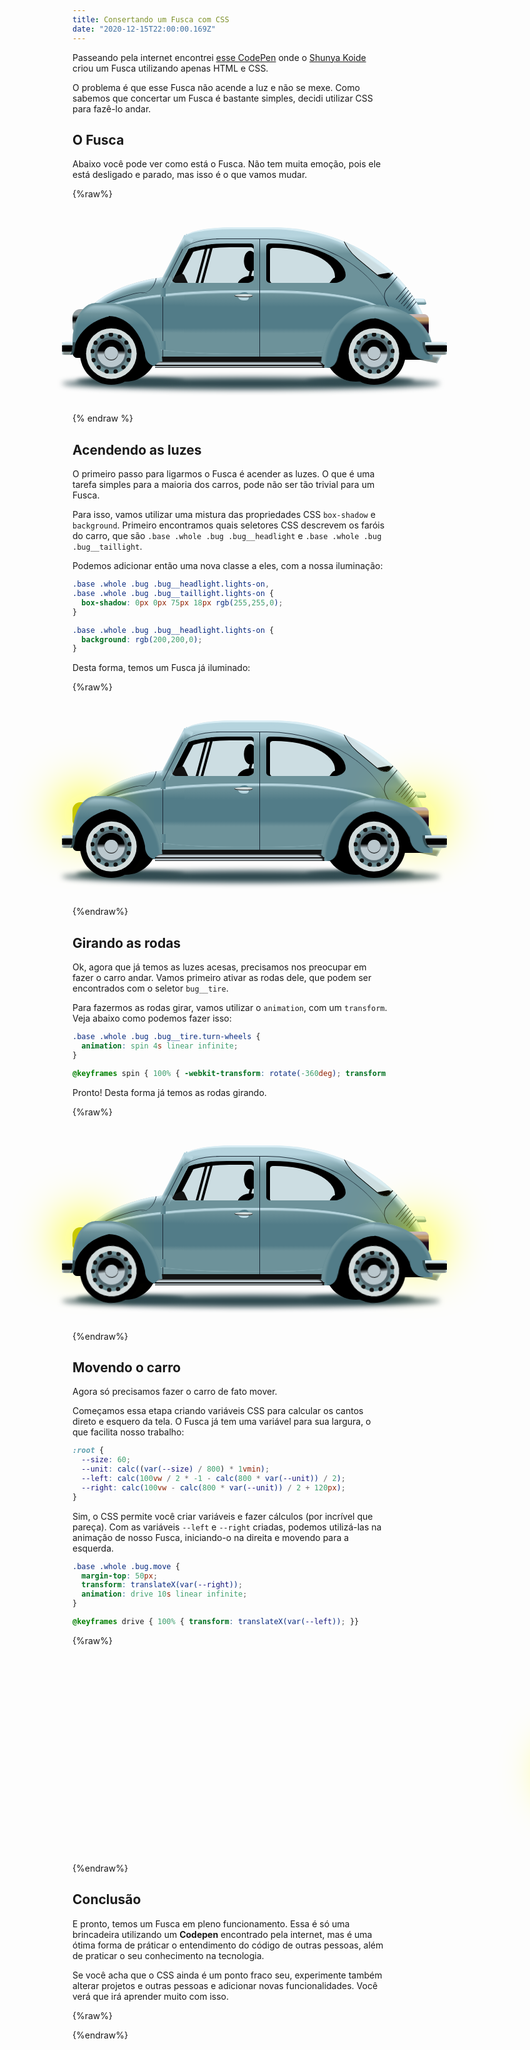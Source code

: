 ```yaml
---
title: Consertando um Fusca com CSS
date: "2020-12-15T22:00:00.169Z"
---
```


Passeando pela internet encontrei [esse CodePen](https://codepen.io/shunyadezain/pen/MWypjVW) onde o [Shunya Koide](https://codepen.io/shunyadezain) criou um Fusca utilizando apenas HTML e CSS.

O problema é que esse Fusca não acende a luz e não se mexe. Como sabemos que concertar um Fusca é bastante simples, decidi utilizar CSS para fazê-lo andar.

## O Fusca

Abaixo você pode ver como está o Fusca. Não tem muita emoção, pois ele está desligado e parado, mas isso é o que vamos mudar.

{%raw%}

<div class="base">
  <div class="whole">
    <div class="bug">
      <div class="bug__whole__shadow"></div>
      <div class="bug__tire__shadow__ground"></div>
      <div class="bug__tire__shadow__ground"></div>
      <div class="bug__tire__shadow"></div>
      <div class="bug__tire__shadow"></div>
      <div class="bug__ex"></div>
      <div class="bug__handle__back"></div>
      <div class="bug__body__w"></div>
      <div class="bug__body__f">
        <div class="bug__body__hood"></div>
        <div class="bug__body__hood2"></div>
      </div>
      <div class="bug__body__b__back">
        <div class="engineroom">
          <div class="engine__lines">
            <div class="engine__line"></div>
            <div class="engine__line"></div>
            <div class="engine__line"></div>
            <div class="engine__line"></div>
            <div class="engine__line"></div>
            <div class="engine__line"></div>
          </div>
        </div>
        <div class="window__back__w">
          <div class="window__back__w__inner"></div>
        </div>
      </div>
      <div class="bug__body__b__top">
        <div class="window__f">
          <div class="window__f__inner"></div>
          <div class="window__f__h__inner"></div>
          <div class="window__f__stick"></div>
          <div class="window__f__stick"></div>
          <div class="window__f__headrest"></div>
          <div class="window__f__headrest__stick"></div>
          <div class="window__f__headrest__btm"></div>
          <div class="window__f__handle"></div>
        </div>
        <div class="window__f__h"></div>
        <div class="window__b">
          <div class="window__b__inner"></div>
          <div class="window__b__seat"></div>
        </div>
      </div>
      <div class="bug__longline"></div>
      <div class="bug__door__line__back"></div>
      <div class="bug__door">
        <div class="bug__door__line__right"></div>
        <div class="bug__door__line__left__btm"></div>
        <div class="bug__door__line__left__top"></div>
        <div class="bug__door__box"></div>
        <div class="bug__door__box"></div>
      </div>
      <div class="bug__step__shadow"></div>
      <div class="bug__headlight"></div>
      <div class="bug__fender__f">
        <div class="bug__fender__shadow"></div>
      </div>
      <div class="bug__fender__b">
        <div class="bug__fender__shadow"></div>
        <div class="bug__fender__shadow__box">
          <div class="bug__fender__shadow__cir"></div>
        </div>
      </div>
      <div class="bug__taillight"></div>
      <div class="bug__fender__bb">
        <div class="bug__fender__shadow"></div>
        <div class="bug__fender__shadow__box">
          <div class="bug__fender__shadow__cir"></div>
        </div>
      </div>
      <div class="bug__fender__fb">
        <div class="bug__fender__shadow"></div>
        <div class="bug__fender__shadow__box">
          <div class="bug__fender__shadow__cir"></div>
        </div>
      </div>
      <div class="bug__handle">
        <div class="bug__handle__shadow"></div>
        <div class="bug__handle__handle"></div>
      </div>
      <div class="bug__tire">
        <div class="bug__tire__white">
          <div class="bug__tire__blue">
            <div class="bug__tire__blue__dots"></div>
            <div class="bug__tire__wheel">
              <div class="bug__tire__wheel__logo"></div>
            </div>
          </div>
        </div>
      </div>
      <div class="bug__tire">
        <div class="bug__tire__white">
          <div class="bug__tire__blue">
            <div class="bug__tire__blue__dots"></div>
            <div class="bug__tire__wheel">
              <div class="bug__tire__wheel__logo"></div>
            </div>
          </div>
        </div>
      </div>
      <div class="bug__step"> </div>
      <div class="bug__bumper__back"></div>
      <div class="bug__bumper__front"></div>
    </div>
  </div>
</div>

{% endraw %}

## Acendendo as luzes

O primeiro passo para ligarmos o Fusca é acender as luzes. O que é uma tarefa simples para a maioria dos carros, pode não ser tão trivial para um Fusca.

Para isso, vamos utilizar uma mistura das propriedades CSS `box-shadow` e `background`. Primeiro encontramos quais seletores CSS descrevem os faróis do carro, que são `.base .whole .bug .bug__headlight` e `.base .whole .bug .bug__taillight`.

Podemos adicionar então uma nova classe a eles, com a nossa iluminação:

```css
.base .whole .bug .bug__headlight.lights-on,
.base .whole .bug .bug__taillight.lights-on {
  box-shadow: 0px 0px 75px 18px rgb(255,255,0);
}

.base .whole .bug .bug__headlight.lights-on {
  background: rgb(200,200,0);
}
```

Desta forma, temos um Fusca já iluminado:

{%raw%}

<div class="base">
  <div class="whole">
    <div class="bug">
      <div class="bug__whole__shadow"></div>
      <div class="bug__tire__shadow__ground"></div>
      <div class="bug__tire__shadow__ground"></div>
      <div class="bug__tire__shadow"></div>
      <div class="bug__tire__shadow"></div>
      <div class="bug__ex"></div>
      <div class="bug__handle__back"></div>
      <div class="bug__body__w"></div>
      <div class="bug__body__f">
        <div class="bug__body__hood"></div>
        <div class="bug__body__hood2"></div>
      </div>
      <div class="bug__body__b__back">
        <div class="engineroom">
          <div class="engine__lines">
            <div class="engine__line"></div>
            <div class="engine__line"></div>
            <div class="engine__line"></div>
            <div class="engine__line"></div>
            <div class="engine__line"></div>
            <div class="engine__line"></div>
          </div>
        </div>
        <div class="window__back__w">
          <div class="window__back__w__inner"></div>
        </div>
      </div>
      <div class="bug__body__b__top">
        <div class="window__f">
          <div class="window__f__inner"></div>
          <div class="window__f__h__inner"></div>
          <div class="window__f__stick"></div>
          <div class="window__f__stick"></div>
          <div class="window__f__headrest"></div>
          <div class="window__f__headrest__stick"></div>
          <div class="window__f__headrest__btm"></div>
          <div class="window__f__handle"></div>
        </div>
        <div class="window__f__h"></div>
        <div class="window__b">
          <div class="window__b__inner"></div>
          <div class="window__b__seat"></div>
        </div>
      </div>
      <div class="bug__longline"></div>
      <div class="bug__door__line__back"></div>
      <div class="bug__door">
        <div class="bug__door__line__right"></div>
        <div class="bug__door__line__left__btm"></div>
        <div class="bug__door__line__left__top"></div>
        <div class="bug__door__box"></div>
        <div class="bug__door__box"></div>
      </div>
      <div class="bug__step__shadow"></div>
      <div class="bug__headlight lights-on"></div>
      <div class="bug__fender__f">
        <div class="bug__fender__shadow"></div>
      </div>
      <div class="bug__fender__b">
        <div class="bug__fender__shadow"></div>
        <div class="bug__fender__shadow__box">
          <div class="bug__fender__shadow__cir"></div>
        </div>
      </div>
      <div class="bug__taillight lights-on"></div>
      <div class="bug__fender__bb">
        <div class="bug__fender__shadow"></div>
        <div class="bug__fender__shadow__box">
          <div class="bug__fender__shadow__cir"></div>
        </div>
      </div>
      <div class="bug__fender__fb">
        <div class="bug__fender__shadow"></div>
        <div class="bug__fender__shadow__box">
          <div class="bug__fender__shadow__cir"></div>
        </div>
      </div>
      <div class="bug__handle">
        <div class="bug__handle__shadow"></div>
        <div class="bug__handle__handle"></div>
      </div>
      <div class="bug__tire">
        <div class="bug__tire__white">
          <div class="bug__tire__blue">
            <div class="bug__tire__blue__dots"></div>
            <div class="bug__tire__wheel">
              <div class="bug__tire__wheel__logo"></div>
            </div>
          </div>
        </div>
      </div>
      <div class="bug__tire">
        <div class="bug__tire__white">
          <div class="bug__tire__blue">
            <div class="bug__tire__blue__dots"></div>
            <div class="bug__tire__wheel">
              <div class="bug__tire__wheel__logo"></div>
            </div>
          </div>
        </div>
      </div>
      <div class="bug__step"> </div>
      <div class="bug__bumper__back"></div>
      <div class="bug__bumper__front"></div>
    </div>
  </div>
</div>

{%endraw%}

## Girando as rodas

Ok, agora que já temos as luzes acesas, precisamos nos preocupar em fazer o carro andar. Vamos primeiro ativar as rodas dele, que podem ser encontrados com o seletor `bug__tire`.

Para fazermos as rodas girar, vamos utilizar o `animation`, com um `transform`. Veja abaixo como podemos fazer isso:

```css
.base .whole .bug .bug__tire.turn-wheels {
  animation: spin 4s linear infinite;
}

@keyframes spin { 100% { -webkit-transform: rotate(-360deg); transform: rotate(-360deg); } }
```

Pronto! Desta forma já temos as rodas girando.

{%raw%}

<div class="base">
  <div class="whole">
    <div class="bug">
      <div class="bug__whole__shadow"></div>
      <div class="bug__tire__shadow__ground"></div>
      <div class="bug__tire__shadow__ground"></div>
      <div class="bug__tire__shadow"></div>
      <div class="bug__tire__shadow"></div>
      <div class="bug__ex"></div>
      <div class="bug__handle__back"></div>
      <div class="bug__body__w"></div>
      <div class="bug__body__f">
        <div class="bug__body__hood"></div>
        <div class="bug__body__hood2"></div>
      </div>
      <div class="bug__body__b__back">
        <div class="engineroom">
          <div class="engine__lines">
            <div class="engine__line"></div>
            <div class="engine__line"></div>
            <div class="engine__line"></div>
            <div class="engine__line"></div>
            <div class="engine__line"></div>
            <div class="engine__line"></div>
          </div>
        </div>
        <div class="window__back__w">
          <div class="window__back__w__inner"></div>
        </div>
      </div>
      <div class="bug__body__b__top">
        <div class="window__f">
          <div class="window__f__inner"></div>
          <div class="window__f__h__inner"></div>
          <div class="window__f__stick"></div>
          <div class="window__f__stick"></div>
          <div class="window__f__headrest"></div>
          <div class="window__f__headrest__stick"></div>
          <div class="window__f__headrest__btm"></div>
          <div class="window__f__handle"></div>
        </div>
        <div class="window__f__h"></div>
        <div class="window__b">
          <div class="window__b__inner"></div>
          <div class="window__b__seat"></div>
        </div>
      </div>
      <div class="bug__longline"></div>
      <div class="bug__door__line__back"></div>
      <div class="bug__door">
        <div class="bug__door__line__right"></div>
        <div class="bug__door__line__left__btm"></div>
        <div class="bug__door__line__left__top"></div>
        <div class="bug__door__box"></div>
        <div class="bug__door__box"></div>
      </div>
      <div class="bug__step__shadow"></div>
      <div class="bug__headlight  lights-on"></div>
      <div class="bug__fender__f">
        <div class="bug__fender__shadow"></div>
      </div>
      <div class="bug__fender__b">
        <div class="bug__fender__shadow"></div>
        <div class="bug__fender__shadow__box">
          <div class="bug__fender__shadow__cir"></div>
        </div>
      </div>
      <div class="bug__taillight  lights-on"></div>
      <div class="bug__fender__bb">
        <div class="bug__fender__shadow"></div>
        <div class="bug__fender__shadow__box">
          <div class="bug__fender__shadow__cir"></div>
        </div>
      </div>
      <div class="bug__fender__fb">
        <div class="bug__fender__shadow"></div>
        <div class="bug__fender__shadow__box">
          <div class="bug__fender__shadow__cir"></div>
        </div>
      </div>
      <div class="bug__handle">
        <div class="bug__handle__shadow"></div>
        <div class="bug__handle__handle"></div>
      </div>
      <div class="bug__tire turn-wheels">
        <div class="bug__tire__white">
          <div class="bug__tire__blue">
            <div class="bug__tire__blue__dots"></div>
            <div class="bug__tire__wheel">
              <div class="bug__tire__wheel__logo"></div>
            </div>
          </div>
        </div>
      </div>
      <div class="bug__tire turn-wheels">
        <div class="bug__tire__white">
          <div class="bug__tire__blue">
            <div class="bug__tire__blue__dots"></div>
            <div class="bug__tire__wheel">
              <div class="bug__tire__wheel__logo"></div>
            </div>
          </div>
        </div>
      </div>
      <div class="bug__step"> </div>
      <div class="bug__bumper__back"></div>
      <div class="bug__bumper__front"></div>
    </div>
  </div>
</div>

{%endraw%}

## Movendo o carro

Agora só precisamos fazer o carro de fato mover.

Começamos essa etapa criando variáveis CSS para calcular os cantos direto e esquero da tela. O Fusca já tem uma variável para sua largura, o que facilita nosso trabalho:

```css
:root {
  --size: 60;
  --unit: calc((var(--size) / 800) * 1vmin);
  --left: calc(100vw / 2 * -1 - calc(800 * var(--unit)) / 2);
  --right: calc(100vw - calc(800 * var(--unit)) / 2 + 120px);
}
```

Sim, o CSS permite você criar variáveis e fazer cálculos (por incrível que pareça). Com as variáveis `--left` e `--right` criadas, podemos utilizá-las na animação de nosso Fusca, iniciando-o na direita e movendo para a esquerda.

```css
.base .whole .bug.move {
  margin-top: 50px;
  transform: translateX(var(--right));
  animation: drive 10s linear infinite;
}

@keyframes drive { 100% { transform: translateX(var(--left)); }}
```

{%raw%}

<div class="base">
  <div class="whole">
    <div class="bug move">
      <div class="bug__whole__shadow"></div>
      <div class="bug__tire__shadow__ground"></div>
      <div class="bug__tire__shadow__ground"></div>
      <div class="bug__tire__shadow"></div>
      <div class="bug__tire__shadow"></div>
      <div class="bug__ex"></div>
      <div class="bug__handle__back"></div>
      <div class="bug__body__w"></div>
      <div class="bug__body__f">
        <div class="bug__body__hood"></div>
        <div class="bug__body__hood2"></div>
      </div>
      <div class="bug__body__b__back">
        <div class="engineroom">
          <div class="engine__lines">
            <div class="engine__line"></div>
            <div class="engine__line"></div>
            <div class="engine__line"></div>
            <div class="engine__line"></div>
            <div class="engine__line"></div>
            <div class="engine__line"></div>
          </div>
        </div>
        <div class="window__back__w">
          <div class="window__back__w__inner"></div>
        </div>
      </div>
      <div class="bug__body__b__top">
        <div class="window__f">
          <div class="window__f__inner"></div>
          <div class="window__f__h__inner"></div>
          <div class="window__f__stick"></div>
          <div class="window__f__stick"></div>
          <div class="window__f__headrest"></div>
          <div class="window__f__headrest__stick"></div>
          <div class="window__f__headrest__btm"></div>
          <div class="window__f__handle"></div>
        </div>
        <div class="window__f__h"></div>
        <div class="window__b">
          <div class="window__b__inner"></div>
          <div class="window__b__seat"></div>
        </div>
      </div>
      <div class="bug__longline"></div>
      <div class="bug__door__line__back"></div>
      <div class="bug__door">
        <div class="bug__door__line__right"></div>
        <div class="bug__door__line__left__btm"></div>
        <div class="bug__door__line__left__top"></div>
        <div class="bug__door__box"></div>
        <div class="bug__door__box"></div>
      </div>
      <div class="bug__step__shadow"></div>
      <div class="bug__headlight  lights-on"></div>
      <div class="bug__fender__f">
        <div class="bug__fender__shadow"></div>
      </div>
      <div class="bug__fender__b">
        <div class="bug__fender__shadow"></div>
        <div class="bug__fender__shadow__box">
          <div class="bug__fender__shadow__cir"></div>
        </div>
      </div>
      <div class="bug__taillight  lights-on"></div>
      <div class="bug__fender__bb">
        <div class="bug__fender__shadow"></div>
        <div class="bug__fender__shadow__box">
          <div class="bug__fender__shadow__cir"></div>
        </div>
      </div>
      <div class="bug__fender__fb">
        <div class="bug__fender__shadow"></div>
        <div class="bug__fender__shadow__box">
          <div class="bug__fender__shadow__cir"></div>
        </div>
      </div>
      <div class="bug__handle">
        <div class="bug__handle__shadow"></div>
        <div class="bug__handle__handle"></div>
      </div>
      <div class="bug__tire turn-wheels">
        <div class="bug__tire__white">
          <div class="bug__tire__blue">
            <div class="bug__tire__blue__dots"></div>
            <div class="bug__tire__wheel">
              <div class="bug__tire__wheel__logo"></div>
            </div>
          </div>
        </div>
      </div>
      <div class="bug__tire turn-wheels">
        <div class="bug__tire__white">
          <div class="bug__tire__blue">
            <div class="bug__tire__blue__dots"></div>
            <div class="bug__tire__wheel">
              <div class="bug__tire__wheel__logo"></div>
            </div>
          </div>
        </div>
      </div>
      <div class="bug__step"> </div>
      <div class="bug__bumper__back"></div>
      <div class="bug__bumper__front"></div>
    </div>
  </div>
</div>

{%endraw%}

## Conclusão

E pronto, temos um Fusca em pleno funcionamento. Essa é só uma brincadeira utilizando um **Codepen** encontrado pela internet, mas é uma ótima forma de práticar o entendimento do código de outras pessoas, além de praticar o seu conhecimento na tecnologia.

Se você acha que o CSS ainda é um ponto fraco seu, experimente também alterar projetos e outras pessoas e adicionar novas funcionalidades. Você verá que irá aprender muito com isso.

{%raw%}

<style>
:root {
  --size: 60;
  --unit: calc((var(--size) / 800) * 1vmin);
  --left: calc(100vw / 2 * -1 - calc(800 * var(--unit)) / 2);
  --right: calc(100vw - calc(800 * var(--unit)) / 2 + 120px);
}

.base .whole .bug {
  width: calc(800 * var(--unit));
  height: calc(350 * var(--unit));
  position: relative;
  margin: 45px auto;
}
.base .whole .bug__tire__shadow__ground {
  position: absolute;
  right: 5%;
  bottom: 0%;
  width: 30%;
  height: 5%;
  background: #000;
  border-radius: 100%;
  background: radial-gradient(#2f494f 0% 50%, transparent), radial-gradient(#2f494f 0% 30%, transparent), radial-gradient(#2f494f 0% 20%, transparent);
  filter: blur(3px);
}
.base .whole .bug__tire__shadow__ground:nth-child(2n) {
  left: 1%;
}
.base .whole .bug__whole__shadow {
  position: absolute;
  right: -2%;
  bottom: -3%;
  width: 105%;
  height: 8%;
  background: #000;
  border-radius: 100%;
  background: radial-gradient(#2f494f 0% 50%, transparent), radial-gradient(#2f494f 0% 30%, transparent);
  filter: blur(4px);
}
.base .whole .bug__body__b__back {
  position: absolute;
  right: 0;
  width: 69%;
  height: 84%;
  background: #b6d4de;
  border-radius: 20% 65% 0% 0% / 8% 100% 0% 0%;
  background-image: linear-gradient(#daeef5, #b6d4de 2% 7%, #6d929a 20% 50%, #527c88 60% 76%, #6d929a 80% 100%);
  box-shadow: -3px 1px 1px 2px #daeef5 inset, -7px 3px 4px 2px #b6d4de inset;
  overflow: hidden;
}
.base .whole .bug__body__b__back .engineroom {
  position: absolute;
  left: 85%;
  top: 30%;
  width: 20%;
  height: 50%;
  transform: rotate(-50deg);
  border: calc(1 * var(--unit)) solid #1c2a37;
  border-radius: 25% 25% 0% 0% / 25% 25% 0% 0%;
  overflow: hidden;
  display: flex;
  justify-content: center;
  align-items: center;
}
.base .whole .bug__body__b__back .engineroom .engine__lines {
  width: 60%;
  height: 60%;
  display: flex;
  justify-content: start;
  flex-direction: column;
}
.base .whole .bug__body__b__back .engineroom .engine__lines .engine__line {
  width: 100%;
  height: 7%;
  border-top: calc(1 * var(--unit)) solid #1c2a37;
}
.base .whole .bug__body__b__back .window__back__w {
  position: absolute;
  left: 66%;
  top: -19%;
  width: 20%;
  height: 55%;
  transform: rotate(-50deg);
  background: #ccdde2;
  border: calc(2 * var(--unit)) solid #000;
  border-radius: 100% 100% 30% 30% / 100% 100% 30% 30%;
  overflow: hidden;
}
.base .whole .bug__body__b__back .window__back__w::after {
  content: "";
  position: absolute;
  left: 0%;
  top: 0%;
  width: 23%;
  height: 100%;
  transform: rotate(-4deg);
  box-shadow: -5px 4px 2px 2px #daeef5 inset;
}
.base .whole .bug__body__b__back .window__back__w .window__back__w__inner {
  position: absolute;
  left: -20%;
  bottom: -5%;
  width: 50%;
  height: 15%;
  transform: rotate(40deg);
  background-color: #000;
}
.base .whole .bug__body__b__top {
  position: absolute;
  right: 0;
  width: 69%;
  height: 84%;
  background-color: transparent;
  border-radius: 20% 65% 0% 0% / 8% 100% 0% 0%;
}
.base .whole .bug__body__f {
  position: absolute;
  left: 0;
  top: 31%;
  width: 39%;
  height: 53%;
  background: #b6d4de;
  border-radius: 100% 25% 0% 20% / 100% 25% 0% 20%;
  background-image: linear-gradient(#b6d4de, #6d929a 5% 23%, #527c88 35% 62%, #6d929a 68% 100%);
  box-shadow: 0px 1px 2px 2px #daeef5 inset, 0px 4px 5px 3px #b6d4de inset;
  overflow: hidden;
}
.base .whole .bug__body__f .bug__body__hood {
  position: absolute;
  right: 40%;
  top: -35%;
  width: 27%;
  height: 56%;
  border-right: calc(1 * var(--unit)) solid #1c2a37;
  border-radius: 0% 49% 42% 0% / 0% 49% 42% 0%;
}
.base .whole .bug__body__f .bug__body__hood2 {
  position: absolute;
  right: 43%;
  top: 37%;
  width: 77%;
  height: 23%;
  border-top: calc(1 * var(--unit)) solid #1c2a37;
  border-radius: 0% 49% 42% 0% / 0% 49% 42% 0%;
  transform: rotate(-25deg);
}
.base .whole .bug__body__w {
  position: absolute;
  left: 27%;
  top: 7%;
  width: 10%;
  height: 40%;
  background: #b6d4de;
  transform: rotate(-332.944deg);
}
.base .whole .bug .window__back {
  position: absolute;
  left: 33%;
  top: 12%;
  width: 32%;
  height: 30%;
  background: #000;
  border-radius: 5% 100% 17% 6% / 8% 88% 21% 9%;
}
.base .whole .bug .window__f__h {
  position: absolute;
  left: -5%;
  top: 5%;
  width: 4%;
  height: 40%;
  transform: rotate(-332.944deg);
  background-image: linear-gradient(332.944deg, transparent, #6d929a 20% 75%, transparent 90% 100%);
  box-shadow: 1px 5px 3px 1px #b6d4de inset;
}
.base .whole .bug .window__f {
  position: absolute;
  left: -5%;
  top: 12%;
  width: 33%;
  height: 30%;
  background: #000;
  border-radius: 67% 4% 9% 6% / 50% 7% 11% 9%;
  overflow: hidden;
}
.base .whole .bug .window__f__inner {
  position: absolute;
  right: 0%;
  bottom: 0%;
  width: 90%;
  height: 90%;
  background: #ccdde2;
  border-radius: 67% 4% 9% 6% / 40% 7% 11% 9%;
}
.base .whole .bug .window__f__h__inner {
  position: absolute;
  left: 9%;
  top: -3%;
  width: 10%;
  height: 100%;
  background: #000;
  transform: rotate(-332.944deg);
}
.base .whole .bug .window__f__stick {
  position: absolute;
  left: 40%;
  top: 0%;
  width: 3%;
  height: 130%;
  background: #000;
  transform: rotate(15deg);
}
.base .whole .bug .window__f__stick:nth-child(2n) {
  left: 34%;
}
.base .whole .bug .window__f__headrest {
  position: absolute;
  right: -3%;
  top: 20%;
  width: 15%;
  height: 50%;
  background: #000;
  transform: rotate(-10deg);
  border-radius: 100% 60% 44% 63% / 100% 60% 44% 63%;
}
.base .whole .bug .window__f__headrest__stick {
  position: absolute;
  right: 2%;
  bottom: 0%;
  width: 3%;
  height: 50%;
  background: #000;
  transform: rotate(15deg);
}
.base .whole .bug .window__f__headrest__btm {
  position: absolute;
  right: -10%;
  bottom: -30%;
  width: 30%;
  height: 50%;
  background: #000;
  transform: rotate(15deg);
  border-radius: 63% 14% 19% 0% / 63% 14% 19% 0%;
}
.base .whole .bug .window__f__handle {
  position: absolute;
  left: 0%;
  bottom: -30%;
  width: 20%;
  height: 50%;
  background: #121212;
  transform: rotate(-25deg);
  border-radius: 15% / 15%;
}
.base .whole .bug .window__b {
  position: absolute;
  left: 33%;
  top: 12%;
  width: 32%;
  height: 30%;
  background: #000;
  border-radius: 5% 100% 17% 6% / 8% 88% 21% 9%;
  overflow: hidden;
}
.base .whole .bug .window__b__inner {
  position: absolute;
  left: 5%;
  bottom: -2%;
  width: 82%;
  height: 90%;
  background: #ccdde2;
  border-radius: 5% 100% 17% 6% / 8% 88% 21% 9%;
}
.base .whole .bug .window__b__seat {
  position: absolute;
  right: 12%;
  bottom: -35%;
  width: 10%;
  height: 50%;
  background: #000;
  transform: rotate(15deg);
  border-radius: 63% 14% 19% 0% / 63% 14% 19% 0%;
}
.base .whole .bug .bug__headlight {
  position: absolute;
  left: 0%;
  top: 52%;
  width: 6%;
  height: 14%;
  background: #9da5a8;
  border-radius: 36% 0% 0% 17% / 36% 0% 0% 17%;
  background-image: linear-gradient(0deg, #91a0a3 0% 35%, #010000 50% 60%, #91a0a3 75% 85%, #9da5a8 90% 100%);
}
.base .whole .bug .bug__fender__f {
  position: absolute;
  left: 0;
  top: 48%;
  width: 13%;
  height: 35%;
  background: #b6d4de;
  border-radius: 49% 20% 0% 10% / 70% 20% 0% 10%;
  background-image: linear-gradient(#b6d4de, #6d929a, #527c88 40% 100%);
  box-shadow: 0px 2px 3px 2px #6d929a inset;
  overflow: hidden;
}
.base .whole .bug .bug__fender__f .bug__fender__shadow {
  position: absolute;
  left: 0%;
  bottom: 0%;
  width: 110%;
  height: 78%;
  background: #000;
  border-radius: 93% 0% 0% 0% / 100% 0% 0% 0%;
}
.base .whole .bug .bug__fender__b {
  position: absolute;
  left: 10%;
  top: 48%;
  width: 15%;
  height: 40%;
  background: #b6d4de;
  border-radius: 0% 100% 0% 0% / 0% 100% 0% 0%;
  background-image: linear-gradient(#b6d4de, #6d929a, #527c88 35% 100%);
  box-shadow: -3px 3px 3px 1px #6d929a inset;
  overflow: hidden;
}
.base .whole .bug .bug__fender__b .bug__fender__shadow {
  position: absolute;
  left: 0%;
  bottom: 0%;
  width: 70%;
  height: 79%;
  background: #000;
  border-radius: 0% 100% 0% 0% / 0% 100% 0% 0%;
}
.base .whole .bug .bug__fender__b .bug__fender__shadow__box {
  position: absolute;
  right: 12%;
  bottom: 0%;
  width: 20%;
  height: 20%;
  background: #000;
}
.base .whole .bug .bug__fender__b .bug__fender__shadow__box .bug__fender__shadow__cir {
  position: absolute;
  right: 0%;
  bottom: 0%;
  width: 100%;
  height: 100%;
  background: #527c88;
  border-radius: 0% 0% 0% 100% / 0% 0% 0% 100%;
}
.base .whole .bug .bug__taillight {
  position: absolute;
  right: 1%;
  top: 55%;
  width: 6%;
  height: 14%;
  background: #1f0a1b;
  border-radius: 0% 22% 17% 0% / 0% 22% 17% 0%;
  background-image: linear-gradient(0deg, #1f0a1b 0% 50%, #c19b6a 70% 80%, #c8b5b1 90% 100%);
}
.base .whole .bug .bug__fender__bb {
  position: absolute;
  right: 0%;
  top: 49%;
  width: 20%;
  height: 35%;
  background: #b6d4de;
  border-radius: 100% 20% 0% 10% / 100% 20% 0% 0%;
  transform: rotateY(180deg);
  background-image: linear-gradient(#b6d4de, #6d929a, #527c88 35% 100%);
  box-shadow: 2px 2px 3px 2px #6d929a inset;
  overflow: hidden;
}
.base .whole .bug .bug__fender__bb .bug__fender__shadow {
  position: absolute;
  right: 0%;
  bottom: 0%;
  width: 72%;
  height: 77%;
  background: #000;
  border-radius: 93% 0% 0% 0% / 100% 0% 0% 0%;
}
.base .whole .bug .bug__fender__bb .bug__fender__shadow__box {
  position: absolute;
  left: 12%;
  bottom: 0%;
  width: 20%;
  height: 32%;
  background: #000;
}
.base .whole .bug .bug__fender__bb .bug__fender__shadow__box .bug__fender__shadow__cir {
  position: absolute;
  right: 0%;
  bottom: 0%;
  width: 100%;
  height: 100%;
  background: #527c88;
  border-radius: 0% 0% 100% 0% / 0% 0% 100% 0%;
}
.base .whole .bug .bug__fender__fb {
  position: absolute;
  right: 16%;
  top: 49%;
  width: 15%;
  height: 40%;
  background: #b6d4de;
  border-radius: 0% 100% 0% 0% / 0% 100% 0% 0%;
  transform: rotateY(180deg);
  background-image: linear-gradient(#b6d4de, #6d929a, #527c88 31% 100%);
  box-shadow: -4px 0px 3px 3px #6d929a inset;
  overflow: hidden;
}
.base .whole .bug .bug__fender__fb .bug__fender__shadow {
  position: absolute;
  left: 0%;
  bottom: 0%;
  width: 70%;
  height: 78%;
  background: #000;
  border-radius: 0% 100% 0% 0% / 0% 100% 0% 0%;
}
.base .whole .bug .bug__fender__fb .bug__fender__shadow__box {
  position: absolute;
  right: 12%;
  bottom: 0%;
  width: 20%;
  height: 20%;
  background: #000;
}
.base .whole .bug .bug__fender__fb .bug__fender__shadow__box .bug__fender__shadow__cir {
  position: absolute;
  right: 0%;
  bottom: 0%;
  width: 100%;
  height: 100%;
  background: #527c88;
  border-radius: 0% 0% 0% 100% / 0% 0% 0% 100%;
}
.base .whole .bug .bug__tire__shadow {
  position: absolute;
  left: 6%;
  bottom: 2%;
  width: calc(140 * var(--unit));
  height: calc(140 * var(--unit));
  background: #000;
  border-radius: 100%;
}
.base .whole .bug .bug__tire__shadow:nth-child(2n) {
  left: 70%;
}
.base .whole .bug .bug__tire {
  position: absolute;
  left: 2%;
  bottom: 0%;
  width: calc(140 * var(--unit));
  height: calc(140 * var(--unit));
  background: #000;
  border-radius: 100%;
}
.base .whole .bug .bug__tire:nth-child(2n) {
  left: 75%;
}
.base .whole .bug .bug__tire__white {
  position: absolute;
  left: 50%;
  top: 50%;
  transform: translate(-50%, -50%);
  width: 80%;
  height: 80%;
  background: #d2dbdb;
  border-radius: 100%;
}
.base .whole .bug .bug__tire__blue {
  position: absolute;
  left: 50%;
  top: 50%;
  transform: translate(-50%, -50%);
  width: 80%;
  height: 80%;
  background: #688990;
  border-radius: 100%;
}
.base .whole .bug .bug__tire__blue::before {
  content: "";
  position: absolute;
  left: 50%;
  top: 50%;
  transform: translate(-50%, -50%);
  width: 80%;
  height: 80%;
  background: #53676e;
  border-radius: 100%;
}
.base .whole .bug .bug__tire__blue__dots {
  position: absolute;
  left: 50%;
  top: 50%;
  transform: translate(-50%, -50%);
  width: 80%;
  height: 80%;
  border: calc(10 * var(--unit)) #121212 dotted;
  border-radius: 100%;
}
.base .whole .bug .bug__tire__wheel {
  position: absolute;
  left: 50%;
  top: 50%;
  transform: translate(-50%, -50%);
  width: 67%;
  height: 67%;
  background: white;
  border-radius: 100%;
  background-image: linear-gradient(180deg, #010101 0% 40%, #bac7cd 55% 100%);
}
.base .whole .bug .bug__tire__wheel__logo {
  position: absolute;
  left: 50%;
  top: 50%;
  transform: translate(-50%, -50%);
  width: 50%;
  height: 50%;
  background: #bac7cd;
  border-radius: 100%;
  box-shadow: 0px -1px 1px 0px #010101 inset, 0px 1px 1px 0px #bac7cd inset;
}
.base .whole .bug .bug__step {
  position: absolute;
  left: 23%;
  top: 85%;
  width: 47%;
  height: 4%;
  background: #bac7cd;
  border-radius: 10px 10px 0 0 / 10px 10px 0 0;
  box-shadow: -2px 0px 2px 1px #121212 inset;
}
.base .whole .bug .bug__step::after {
  content: "";
  position: absolute;
  width: 100%;
  top: 50%;
  border-top: calc(4 * var(--unit)) #121212 solid;
}
.base .whole .bug .bug__step__shadow {
  position: absolute;
  left: 23%;
  top: 82%;
  width: 47%;
  height: 4%;
  background: #121212;
  border-radius: 0 0 10px 10px/ 0 0 10px 10px;
}
.base .whole .bug .bug__handle {
  position: absolute;
  left: 45%;
  top: 42%;
  width: 5%;
  height: 5%;
}
.base .whole .bug .bug__handle__shadow {
  position: absolute;
  left: 20%;
  top: -17%;
  width: 60%;
  height: 100%;
  background: linear-gradient(#527c88 0% 50%, #b6d4de 60% 100%);
  border-radius: 100% 63% 53% 82% / 100% 63% 53% 82%;
}
.base .whole .bug .bug__handle__handle {
  position: absolute;
  left: 0%;
  top: 10%;
  width: 100%;
  height: 40%;
  background: #d2dbdb;
  border-radius: 100% 75% 75% 100% / 100% 75% 75% 100%;
  box-shadow: 0px -1px 1px 0px #010101 inset;
}
.base .whole .bug .bug__door {
  position: absolute;
  left: 25%;
  top: 7%;
  width: 27%;
  height: 75%;
}
.base .whole .bug .bug__door__line__right {
  position: absolute;
  right: 0%;
  top: 0%;
  width: 80%;
  height: 100%;
  border-right: 1px solid #1c2a37;
  border-top: 1px solid #1c2a37;
  border-radius: 100% 100% 0% 0% / 25% 0% 0% 0%;
}
.base .whole .bug .bug__door__line__left__btm {
  position: absolute;
  left: 0%;
  bottom: 0%;
  width: 0%;
  height: 57%;
  border-right: 1px solid #1c2a37;
}
.base .whole .bug .bug__door__line__left__top {
  position: absolute;
  left: 10%;
  top: 7%;
  width: 0%;
  height: 37%;
  transform: rotate(-332.944deg);
  border-right: 1px solid #1c2a37;
}
.base .whole .bug .bug__door__box {
  position: absolute;
  left: -2%;
  top: 42%;
  width: 5%;
  height: 7%;
  background: #000;
  background: linear-gradient(90deg, #6d929a, #527c88);
}
.base .whole .bug .bug__door__box:nth-child(2n) {
  top: 87%;
}
.base .whole .bug .bug__longline {
  position: absolute;
  left: 3%;
  top: 40%;
  width: 84%;
  height: 40%;
  border-top: calc(1 * var(--unit)) #b6d4de solid;
  border-radius: 100% 75% 75% 100% / 100% 75% 75% 100%;
  box-shadow: 0px 1px 1px 1px #b6d4de inset, 0px 2px 2px 1px #b6d4de inset;
}
.base .whole .bug .bug__door__line__back {
  position: absolute;
  left: 40%;
  top: 7%;
  width: 50%;
  height: 65%;
  border-top: calc(1 * var(--unit)) #1c2a37 solid;
  border-radius: 0% 72% 0% 0% / 0% 100% 0% 0%;
}
.base .whole .bug .bug__bumper__back {
  position: absolute;
  right: -4%;
  top: 73%;
  width: 6%;
  height: 8%;
  background: #7d8987;
  border-radius: 0% 10% 10% 30% / 0% 9% 15% 99%;
  box-shadow: 0px 3px 3px 1px #daeef5 inset, -4px 0px 1px 0px #2f494f;
  overflow: hidden;
}
.base .whole .bug .bug__bumper__back::after {
  content: "";
  position: absolute;
  right: 0%;
  top: 25%;
  width: 100%;
  height: 50%;
  background: #010000;
}
.base .whole .bug .bug__bumper__front {
  position: absolute;
  left: -3%;
  top: 73%;
  width: 3%;
  height: 8%;
  background: #7d8987;
  border-radius: 0% 10% 10% 30% / 0% 9% 15% 99%;
  box-shadow: 0px 3px 3px 1px #daeef5 inset, -4px 0px 1px 0px #2f494f;
  transform: rotateY(180deg);
  overflow: hidden;
}
.base .whole .bug .bug__bumper__front::after {
  content: "";
  position: absolute;
  right: 0%;
  top: 25%;
  width: 100%;
  height: 50%;
  background: #010000;
}
.base .whole .bug .bug__ex {
  position: absolute;
  right: -2%;
  top: 80%;
  width: 5%;
  height: 5%;
  background: #7d8987;
  transform: skewX(-20deg) rotate(10deg);
  box-shadow: 0px 3px 3px 1px #daeef5 inset;
}
.base .whole .bug .bug__handle__back {
  position: absolute;
  right: 2%;
  top: 45%;
  width: 5%;
  height: 4%;
  background: #daeef5;
  transform: skewX(20deg);
  border-radius: 20%;
  box-shadow: 1px -3px 2px 1px #6d929a inset;
}
.base .whole .bug .bug__tire.turn-wheels {
  animation: spin 4s linear infinite;
}
@keyframes spin { 100% { -webkit-transform: rotate(-360deg); transform:rotate(-360deg); } }

.base .whole .bug .bug__headlight.lights-on,
.base .whole .bug .bug__taillight.lights-on {
  box-shadow: 0px 0px 75px 18px rgb(255,255,0);
}

.base .whole .bug .bug__headlight.lights-on {
  background: rgb(200,200,0);
}

.base .whole .bug.move {
  margin-top: 50px;
  transform: translateX(var(--right));
  animation: drive 10s linear infinite;
}
@keyframes drive { 100% { transform: translateX(var(--left)); }}

</style>
{%endraw%}